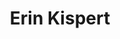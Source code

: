 ---
layout: page
title: Erin Kispert
title2: 
description: ME, 
img: assets/img/headshots/Erin_Kispert.jpeg
importance: 11
category: Undergraduate
---